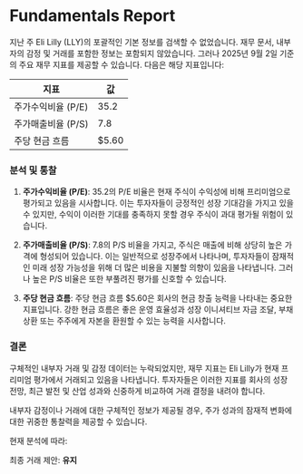 # Fundamentals Report

지난 주 Eli Lilly (LLY)의 포괄적인 기본 정보를 검색할 수 없었습니다. 재무 문서, 내부자의 감정 및 거래를 포함한 정보는 포함되지 않았습니다. 그러나 2025년 9월 2일 기준의 주요 재무 지표를 제공할 수 있습니다. 다음은 해당 지표입니다:

| 지표                              | 값     |
|-----------------------------------|--------|
| 주가수익비율 (P/E)               | 35.2   |
| 주가매출비율 (P/S)               | 7.8    |
| 주당 현금 흐름                   | $5.60  |

### 분석 및 통찰 

1. **주가수익비율 (P/E)**: 35.2의 P/E 비율은 현재 주식이 수익성에 비해 프리미엄으로 평가되고 있음을 시사합니다. 이는 투자자들이 긍정적인 성장 기대감을 가지고 있을 수 있지만, 수익이 이러한 기대를 충족하지 못할 경우 주식이 과대 평가될 위험이 있습니다.

2. **주가매출비율 (P/S)**: 7.8의 P/S 비율을 가지고, 주식은 매출에 비해 상당히 높은 가격에 형성되어 있습니다. 이는 일반적으로 성장주에서 나타나며, 투자자들이 잠재적인 미래 성장 가능성을 위해 더 많은 비용을 지불할 의향이 있음을 나타냅니다. 그러나 높은 P/S 비율은 또한 부풀려진 평가를 신호할 수 있습니다.

3. **주당 현금 흐름**: 주당 현금 흐름 $5.60은 회사의 현금 창출 능력을 나타내는 중요한 지표입니다. 강한 현금 흐름은 좋은 운영 효율성과 성장 이니셔티브 자금 조달, 부채 상환 또는 주주에게 자본을 환원할 수 있는 능력을 시사합니다.

### 결론 

구체적인 내부자 거래 및 감정 데이터는 누락되었지만, 재무 지표는 Eli Lilly가 현재 프리미엄 평가에서 거래되고 있음을 나타냅니다. 투자자들은 이러한 지표를 회사의 성장 전망, 최근 발전 및 산업 성과와 신중하게 비교하여 거래 결정을 내려야 합니다.

내부자 감정이나 거래에 대한 구체적인 정보가 제공될 경우, 주가 성과의 잠재적 변화에 대한 귀중한 통찰력을 제공할 수 있습니다.

현재 분석에 따라:

최종 거래 제안: **유지**

